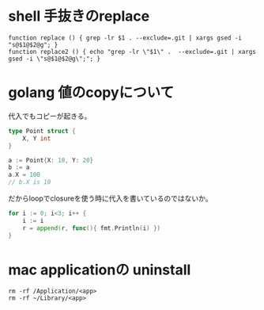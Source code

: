 # shell 手抜きのreplace

```
function replace () { grep -lr $1 . --exclude=.git | xargs gsed -i "s@$1@$2@g"; }
function replace2 () { echo "grep -lr \"$1\" .  --exclude=.git | xargs gsed -i \"s@$1@$2@g\";"; }
```

# golang 値のcopyについて

代入でもコピーが起きる。

```go
type Point struct {
	X, Y int
}

a := Point{X: 10, Y: 20}
b := a
a.X = 100
// b.X is 10
```

だからloopでclosureを使う時に代入を書いているのではないか。

```go
for i := 0; i<3; i++ {
    i := i
    r = append(r, func(){ fmt.Println(i) })
}
```

# mac applicationの uninstall

```
rm -rf /Application/<app>
rm -rf ~/Library/<app>
```
